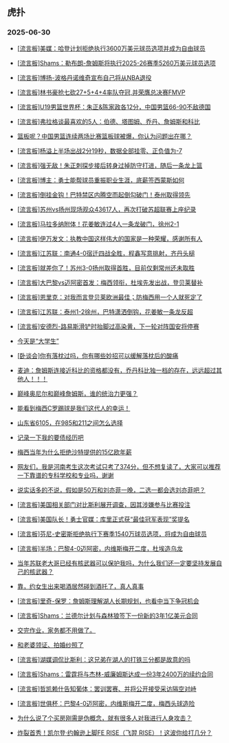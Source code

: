 ## 虎扑 
### 2025-06-30

+ [[流言板]美媒：哈登计划拒绝执行3600万美元球员选项并成为自由球员](https://bbs.hupu.com/633473380.html)

+ [[流言板]Shams：勒布朗-詹姆斯将执行2025-26赛季5260万美元球员选项](https://bbs.hupu.com/633476511.html)

+ [[流言板]博扬-波格丹诺维奇宣布自己将从NBA退役](https://bbs.hupu.com/633476239.html)

+ [[流言板]林书豪抢七砍27+5+4+4率队夺冠,并荣膺总决赛FMVP](https://bbs.hupu.com/633475900.html)

+ [[流言板]U19男篮世界杯：朱正&amp;陈家政各12分，中国男篮66-90不敌德国](https://bbs.hupu.com/633472732.html)

+ [[流言板]弗拉格谈最喜欢的5人：伯德、塔图姆、乔丹、詹姆斯和科比](https://bbs.hupu.com/633475947.html)

+ [篮板呢？中国男篮连续两场比赛篮板球被爆，你认为问题出在哪？](https://bbs.hupu.com/633472851.html)

+ [[流言板]杨溢上半场出战2分19秒，数据全部挂零、正负值为-7](https://bbs.hupu.com/633471779.html)

+ [[流言板]强无敌！朱正刺探步接后转身过掉防守打进，随后一条龙上篮](https://bbs.hupu.com/633471480.html)

+ [[流言板]博主：勇士能帮球员重振职业生涯，底薪签西蒙斯如何](https://bbs.hupu.com/633474237.html)

+ [[流言板]倒挂金钩！巴特禁区内腾空而起倒勾破门！泰州取得领先](https://bbs.hupu.com/633473061.html)

+ [[流言板]苏州vs扬州现场观众43617人，再次打破苏超联赛上座纪录](https://bbs.hupu.com/633473669.html)

+ [[流言板]马拉多纳附体！花姜敏连过4人一条龙破门，徐州2-1](https://bbs.hupu.com/633473989.html)

+ [[流言板]伊万发文：执教中国这样伟大的国家是一种荣耀，感谢所有人](https://bbs.hupu.com/633468827.html)

+ [[流言板]江苏联：南通4-0宿迁四战全胜，程鑫写意挑射，齐丹头槌](https://bbs.hupu.com/633474329.html)

+ [[流言板]就差你了！苏州3-0扬州取得首胜，目前仅剩常州还未取胜](https://bbs.hupu.com/633473827.html)

+ [[流言板]大巴黎vs迈阿密首发：梅西领衔，杜埃先发出战，登贝莱替补](https://bbs.hupu.com/633476323.html)

+ [[流言板]恩里克：对我而言登贝莱欧洲最佳；防梅西用一个人就死定了](https://bbs.hupu.com/633470045.html)

+ [[流言板]江苏联：泰州1-2徐州，巴特潇洒倒钩，花姜敏一条龙反超](https://bbs.hupu.com/633474422.html)

+ [[流言板]安德烈-路易斯滑铲时抬脚过高染黄，下一轮对阵国安将停赛](https://bbs.hupu.com/633472924.html)

+ [今天是“大学生”](https://bbs.hupu.com/633474372.html)

+ [[卧谈会]你有落枕过吗，你有哪些妙招可以缓解落枕后的酸痛](https://bbs.hupu.com/633474600.html)

+ [麦迪：詹姆斯连接近科比的资格都没有，乔丹科比独一档的存在，远远超过其他人！！！](https://bbs.hupu.com/633472161.html)

+ [巅峰奥尼尔和巅峰詹姆斯，谁的统治力更强？](https://bbs.hupu.com/633473231.html)

+ [能看到梅西C罗踢球是我们这代人的幸运！](https://bbs.hupu.com/633471338.html)

+ [山东省6105，在985和211之间怎么选择](https://bbs.hupu.com/633473074.html)

+ [记录一下我的要债经历吧](https://bbs.hupu.com/633474685.html)

+ [梅西当年为什么拒绝沙特提供的15亿欧年薪](https://bbs.hupu.com/633471954.html)

+ [网友们，我是河南考生这次考试只考了374分，但不想复读了，大家可以推荐一下靠谱的专科学校和专业吗，谢谢](https://bbs.hupu.com/633474034.html)

+ [说实话多的不说，假如是50万和刘亦菲一晚，二选一都会选刘亦菲吧？](https://bbs.hupu.com/633473234.html)

+ [[流言板]美国相关部门对比斯利展开调查，因其涉嫌参与比赛投注](https://bbs.hupu.com/633477057.html)

+ [[流言板]美国队长！勇士官媒：库里正式获“最佳冠军表现”奖提名](https://bbs.hupu.com/633473718.html)

+ [[流言板]芬尼-史密斯拒绝执行下赛季1540万球员选项，将成为自由球员](https://bbs.hupu.com/633477241.html)

+ [[流言板]半场：巴黎4-0迈阿密，内维斯梅开二度，杜埃造乌龙](https://bbs.hupu.com/633477758.html)

+ [当年苏联老大哥已经有核武器可以保护我吗，为什么我们还一定要坚持发展自己的核武器？](https://bbs.hupu.com/633472697.html)

+ [靠，约女生出来喝酒居然碰到酒托了，真人真事](https://bbs.hupu.com/633475114.html)

+ [[流言板]里奇-保罗：詹姆斯理解湖人长期规划，也看中当下争冠机会](https://bbs.hupu.com/633476662.html)

+ [[流言板]Shams：兰德尔计划与森林狼签下一份新的3年1亿美元合同](https://bbs.hupu.com/633478147.html)

+ [交完作业，家务都不用做了。](https://bbs.hupu.com/633476431.html)

+ [和老婆领证、拍婚纱照了](https://bbs.hupu.com/633476289.html)

+ [[流言板]湖媒调侃比斯利：这兄弟在湖人的打铁三分都是故意的吗](https://bbs.hupu.com/633477597.html)

+ [[流言板]Shams：雷霆将与杰林-威廉姆斯达成一份3年2400万的续约合同](https://bbs.hupu.com/633476146.html)

+ [[流言板]哲凯赖什告知葡体：罢训罢赛、并将公开接受采访隔空对峙](https://bbs.hupu.com/633478121.html)

+ [[流言板]世俱杯：巴黎4-0迈阿密，内维斯梅开二度，梅西头球造险](https://bbs.hupu.com/633478373.html)

+ [为什么说了个买房刚需是伪概念，就有很多人对我进行人身攻击？](https://bbs.hupu.com/633477205.html)

+ [炸裂首秀！凯尔登·约翰逊上脚FE RISE（飞羿 RISE）！这波你给打几分？](https://bbs.hupu.com/633476143.html)

